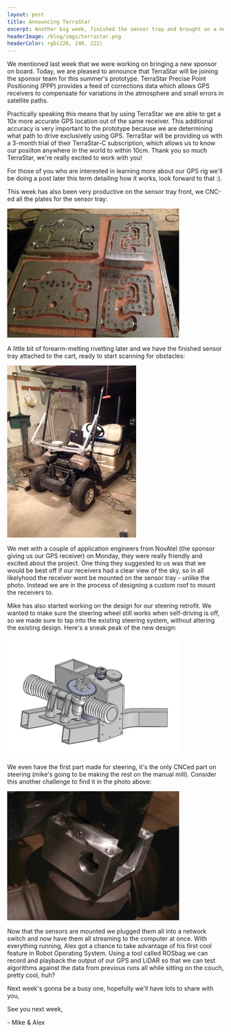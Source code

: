 ```yaml
---
layout: post
title: Announcing TerraStar
excerpt: Another big week, finished the sensor tray and brought on a new sponsor
headerImage: /blog/imgs/terrastar.png
headerColor: rgb(226, 240, 222)
---
```


We mentioned last week that we were working on bringing a new sponsor on board. Today, we are pleased to announce that TerraStar will be joining the sponsor team for this summer's prototype. TerraStar Precise Point Positioning (PPP) provides a feed of corrections data which allows GPS receivers to compensate for variations in the atmosphere and small errors in satellite paths. 

Practically speaking this means that by using TerraStar we are able to get a 10x more accurate GPS location out of the same receiver. This additional accuracy is very important to the prototype because we are determining what path to drive exclusively using GPS. TerraStar will be providing us with a 3-month trial of their TerraStar-C subscription, which allows us to know our posiiton anywhere in the world to within 10cm. Thank you so much TerraStar, we're really excited to work with you!

For those of you who are interested in learning more about our GPS rig we'll be doing a post later this term detailing how it works, look forward to that :).

This week has also been very productive on the sensor tray front, we CNC-ed all the plates for the sensor tray:

![Sensor tray plates](/blog/imgs/st_plates.jpg)

A little bit of forearm-melting rivetting later and we have the finished sensor tray attached to the cart, ready to start scanning for obstacles:

![Sensor tray mounted to the cart](/blog/imgs/sensor_tray_done.jpg)

We met with a couple of application engineers from NovAtel (the sponsor giving us our GPS receiver) on Monday, they were really friendly and excited about the project. One thing they suggested to us was that we would be best off if our receivers had a clear view of the sky, so in all likelyhood the receiver wont be mounted on the sensor tray - unlike the photo. Instead we are in the process of designing a custom roof to mount the receivers to.

Mike has also started working on the design for our steering retrofit. We wanted to make sure the steering wheel still works when self-driving is off, so we made sure to tap into the existing steering system, without altering the existing design. Here's a sneak peak of the new design:

![Steering mechanism](/blog/imgs/steering_cad.jpg)

We even have the first part made for steering, it's the only CNCed part on steering (mike's going to be making the rest on the manual mill). Consider this another challenge to find it in the photo above:

![Sprocket mount](/blog/imgs/sprocket_mount.jpg)

Now that the sensors are mounted we plugged them all into a network switch and now have them all streaming to the computer at once. With everything running, Alex got a chance to take advantage of his first cool feature in Robot Operating System. Using a tool called ROSbag we can record and playback the output of our GPS and LiDAR so that we can test algorithms against the data from previous runs all while sitting on the couch, pretty cool, huh?

Next week's gonna be a busy one, hopefully we'll have lots to share with you,

See you next week,

\- Mike & Alex